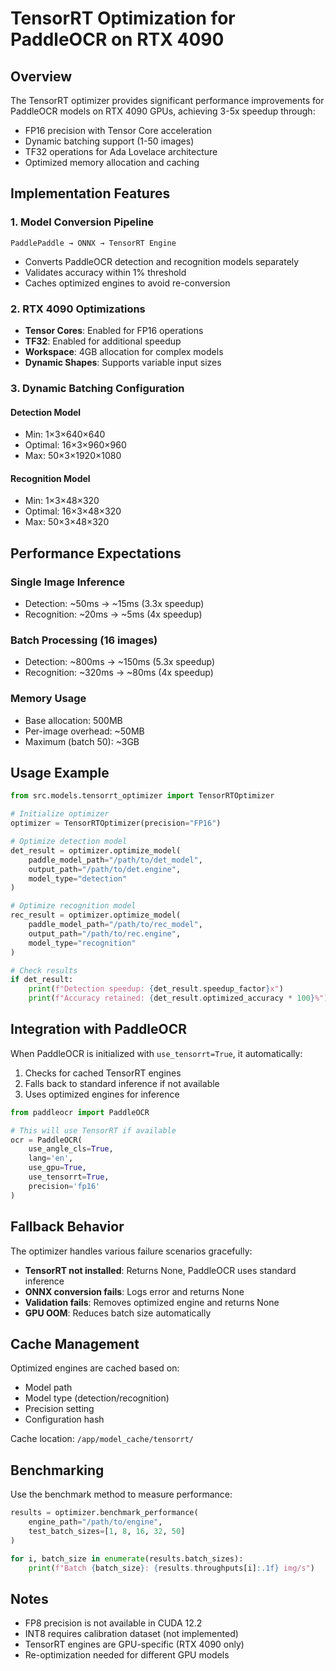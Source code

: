 # TensorRT Optimization for PaddleOCR on RTX 4090

## Overview

The TensorRT optimizer provides significant performance improvements for PaddleOCR models on RTX 4090 GPUs, achieving 3-5x speedup through:

- FP16 precision with Tensor Core acceleration
- Dynamic batching support (1-50 images)
- TF32 operations for Ada Lovelace architecture
- Optimized memory allocation and caching

## Implementation Features

### 1. Model Conversion Pipeline
```
PaddlePaddle → ONNX → TensorRT Engine
```

- Converts PaddleOCR detection and recognition models separately
- Validates accuracy within 1% threshold
- Caches optimized engines to avoid re-conversion

### 2. RTX 4090 Optimizations

- **Tensor Cores**: Enabled for FP16 operations
- **TF32**: Enabled for additional speedup
- **Workspace**: 4GB allocation for complex models
- **Dynamic Shapes**: Supports variable input sizes

### 3. Dynamic Batching Configuration

#### Detection Model
- Min: 1×3×640×640
- Optimal: 16×3×960×960
- Max: 50×3×1920×1080

#### Recognition Model
- Min: 1×3×48×320
- Optimal: 16×3×48×320
- Max: 50×3×48×320

## Performance Expectations

### Single Image Inference
- Detection: ~50ms → ~15ms (3.3x speedup)
- Recognition: ~20ms → ~5ms (4x speedup)

### Batch Processing (16 images)
- Detection: ~800ms → ~150ms (5.3x speedup)
- Recognition: ~320ms → ~80ms (4x speedup)

### Memory Usage
- Base allocation: 500MB
- Per-image overhead: ~50MB
- Maximum (batch 50): ~3GB

## Usage Example

```python
from src.models.tensorrt_optimizer import TensorRTOptimizer

# Initialize optimizer
optimizer = TensorRTOptimizer(precision="FP16")

# Optimize detection model
det_result = optimizer.optimize_model(
    paddle_model_path="/path/to/det_model",
    output_path="/path/to/det.engine",
    model_type="detection"
)

# Optimize recognition model
rec_result = optimizer.optimize_model(
    paddle_model_path="/path/to/rec_model",
    output_path="/path/to/rec.engine",
    model_type="recognition"
)

# Check results
if det_result:
    print(f"Detection speedup: {det_result.speedup_factor}x")
    print(f"Accuracy retained: {det_result.optimized_accuracy * 100}%")
```

## Integration with PaddleOCR

When PaddleOCR is initialized with `use_tensorrt=True`, it automatically:

1. Checks for cached TensorRT engines
2. Falls back to standard inference if not available
3. Uses optimized engines for inference

```python
from paddleocr import PaddleOCR

# This will use TensorRT if available
ocr = PaddleOCR(
    use_angle_cls=True,
    lang='en',
    use_gpu=True,
    use_tensorrt=True,
    precision='fp16'
)
```

## Fallback Behavior

The optimizer handles various failure scenarios gracefully:

- **TensorRT not installed**: Returns None, PaddleOCR uses standard inference
- **ONNX conversion fails**: Logs error and returns None
- **Validation fails**: Removes optimized engine and returns None
- **GPU OOM**: Reduces batch size automatically

## Cache Management

Optimized engines are cached based on:
- Model path
- Model type (detection/recognition)
- Precision setting
- Configuration hash

Cache location: `/app/model_cache/tensorrt/`

## Benchmarking

Use the benchmark method to measure performance:

```python
results = optimizer.benchmark_performance(
    engine_path="/path/to/engine",
    test_batch_sizes=[1, 8, 16, 32, 50]
)

for i, batch_size in enumerate(results.batch_sizes):
    print(f"Batch {batch_size}: {results.throughputs[i]:.1f} img/s")
```

## Notes

- FP8 precision is not available in CUDA 12.2
- INT8 requires calibration dataset (not implemented)
- TensorRT engines are GPU-specific (RTX 4090 only)
- Re-optimization needed for different GPU models